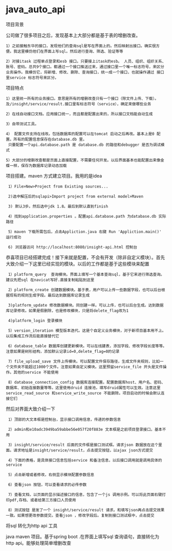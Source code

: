 # java_auto_api
项目背景

公司做了很多项目之后，发现基本上大部分都是基于表的增删改查。

    1）之前接触东华的接口，发现他们的查询sql是写在界面上的。然后映射出接口。确实很方便。我这里模仿他们在界面上写sql。然后进行查询、筛选、验证等等

    2）对接itask 过程单点登录和esb 接口。只要接上itask的esb。 人员、组织、组织关系、账号、密码。总共9个接口。都通过一个接口推送过来，通过接口里一个唯一标志符号，来区分业务操作。我模仿它，将新增、修改、删除、查询接口，统一成一个接口，也就操作通过 接口里service 标志符号来区分。

项目特点

    1）这里统一所有的业务接口。意思是所有的增删改查只有一个接口（除文件上传、下载）。及/insight/service/result.接口里有标志符号（service），确定来做哪些业务

    2）在线自动接口文档。应用接口统一，而且都是配置出来的，所以接口文档能自动生成

    3）自带测试工具。

    4） 配置文件支持在线改。包括数据库的配置可以在tomcat 启动之后再改。基本上是0 配置。所有的配置信息保存在database.db 里。
     只要配置一个api.database.path 是 database.db 的路径和debugger 是否为调试模式

    5）大部分的增删改查都是页面上直接配置，不需要任何开发。以后界面基本也能配置出来像金蝶一样，保存为数据库记录动态加载


项目搭建。maven 方式建立项目。我用的是idea

     1）File>New>Project from Existing sources...
     
     2)选中解压后的sqlapi>Import project from external model>Maven
     
     3) 默认3步。然后选中jdk 1.8。最后到默认直到finish
     
     4）找到application.properties 。配置api.database.path 为database.db 实际路径
     
     5）maven 下载所需包后，点击Appliction.java 右键 Run 'Appliction.main()' 运行成功
     
     6) 浏览器访问 http://localhost:8080/insight-api.html 控制台 
     


恭喜项目已经搭建完成！接下来就是配置，不会有开发（除非自定义模块）。首先大致介绍一下这里已经实现的模块。以后的工作都是基于这些模块来配置

     1）platform_query  查询模块。界面上填写一个基本查询sql，基于它来进行筛选查询。建议先把sql 在navicat写好.直接复制粘贴到这里
     
     2）platform_create 创建数据模块。基于表，用户可以上传一些数据字段，也可以后台根据现有的规则生成字段。最后达到数据库记录生成
     
     3)platform_update 修改数据模块。同创建一样。可以上传，也可以后台生成。达到数据库记录修改。如果是假删除，也是修改模块，只是将delete_flag改为1 
     
     4)platform_login 登录模块
     
     5）version_iteration 模型版本迭代。这是个自定义业务模块，对于新项目基本用不上。以后集成工作流后能直接替代它
     
     6）database_table 数据库创建更新模块。可以在线建表，添加字段、修改字段长度等等。注意如果是树形结构，添加默认记录id=0,delete_flag=0的记录
     
     7）file_upload_save 文件上传模块。可以配置文件保存路径，生成文件夹规则，比如一个文件夹不能超过1000个文件。注意如果自定义模块。这里预留service_file 开头是文件操作。其他的service 不能使用
     
     8）database_connection_config 数据库连接配置。配置数据库host、用户名、密码、数据库、初始连接数量等等。这里使用druid 连接池，填写druid属性可以生效。注意这里service_read_source 和service_write_source 不能删除。项目启动的时候会默认连接它们
     
然后对界面大致介绍一下
     
     1）顶部的大文本框是控制台，显示接口调用信息，传递的参数信息
     
     2）admin和e10adc3949ba59abbe56e057f20f883e 文本框是之前项目登录接口。基本不用
     
     3）insight/service/result 后面的文件框是接口测试框。请求json 数据放在这个里面。请求地址是insight/service/result，点击提交按钮，以ajax json方式提交
     
     4）下面的表格，是具体接口信息包括service 和备注信息，以后接口调用就是调用具体的service
     
     5）点击新增或者修改，右侧显示模块配置参数信息
     
     6）查看json 按钮，可以查看请求的必传参数
     
     7）查看文档，以页面的显示描述接口的信息，包含了一个js 调用示例。可以将此页面右键打印pdf,存档、或者给第三方接口人员使用
     
     8）测试按钮 是发了一个 insight/service/result 请求。和填写json再点击提交效果一致。如果想更改参数提交。查看json ，修改字段后。复制到接口测试框中，点击提交

 
将sql 转化为http api 工具

java maven 项目。基于spring boot .在界面上填写sql 查询语句，直接转化为 http api。能够处理简单增删改查
